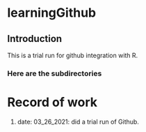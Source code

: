 # learningGithub

## Introduction

This is a trial run for github integration with R.

### Here are the subdirectories

# Record of work

1. date: 03_26_2021: did a trial run of Github. 